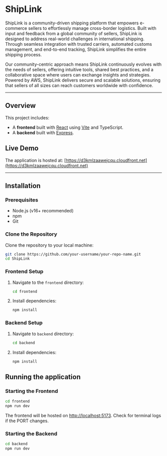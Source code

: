 # ShipLink

ShipLink is a community-driven shipping platform that empowers e-commerce sellers to effortlessly manage cross-border logistics. Built with input and feedback from a global community of sellers, ShipLink is designed to address real-world challenges in international shipping. Through seamless integration with trusted carriers, automated customs management, and end-to-end tracking, ShipLink simplifies the entire shipping process.

Our community-centric approach means ShipLink continuously evolves with the needs of sellers, offering intuitive tools, shared best practices, and a collaborative space where users can exchange insights and strategies. Powered by AWS, ShipLink delivers secure and scalable solutions, ensuring that sellers of all sizes can reach customers worldwide with confidence.


---

## Overview

This project includes:
- A **frontend** built with [React](https://reactjs.org/) using [Vite](https://vitejs.dev/) and TypeScript.
- A **backend** built with [Express](https://expressjs.com/).

## Live Demo

The application is hosted at: [https://d3kmlzaawejcqu.cloudfront.net](https://d3kmlzaawejcqu.cloudfront.net) 

---

## Installation

### Prerequisites

- Node.js (v16+ recommended)
- npm 
- Git

### Clone the Repository

Clone the repository to your local machine:
```bash
git clone https://github.com/your-username/your-repo-name.git
cd ShipLink
```

### Frontend Setup

1. Navigate to the `frontend` directory:
   ```bash
   cd frontend
   ```
2. Install dependencies:
   ```bash
   npm install
   ```

### Backend Setup

1. Navigate to `backend` directory:
   ```bash
   cd backend
   ```
2. Install dependencies:
   ```bash
   npm install
   ```

## Running the application
### Starting the Frontend

```bash
cd frontend
npm run dev
```
The frontend will be hosted on [http://localhost:5173](http://localhost:5173). 
Check for terminal logs if the PORT changes.

### Starting the Backend

```bash
cd backend
npm run dev
```

